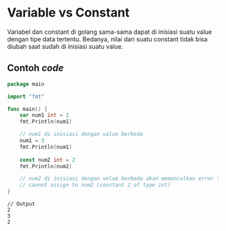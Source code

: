 # Variable vs Constant

Variabel dan constant di golang sama-sama dapat di inisiasi suatu value dengan tipe data tertentu. Bedanya, nilai dari suatu constant tidak bisa diubah saat sudah di inisiasi suatu value.

## Contoh _code_

```go
package main

import "fmt"

func main() {
    var num1 int = 2
    fmt.Println(num1)

    // num1 di inisiasi dengan value berbeda
    num1 = 3
    fmt.Println(num1)
    
    const num2 int = 2
    fmt.Println(num2)

    // num2 di inisiasi dengan velue berbeda akan memunculkan error :
    // cannot assign to num2 (constant 2 of type int)
}
```

```
// Output
2
3
2
```
